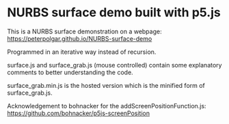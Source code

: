 # NURBS surface demo built with p5.js
This is a NURBS surface demonstration on a webpage: https://peterpolgar.github.io/NURBS-surface-demo

Programmed in an iterative way instead of recursion.

surface.js and surface_grab.js (mouse controlled) contain some explanatory comments to better understanding the code.

surface_grab.min.js is the hosted version which is the minified form of surface_grab.js.

Acknowledgement to bohnacker for the addScreenPositionFunction.js: https://github.com/bohnacker/p5js-screenPosition
